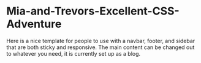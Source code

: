 # Mia-and-Trevors-Excellent-CSS-Adventure

Here is a nice template for people to use with a navbar, footer, and sidebar that are both sticky and responsive. The main content can be changed out to whatever you need, it is currently set up as a blog.